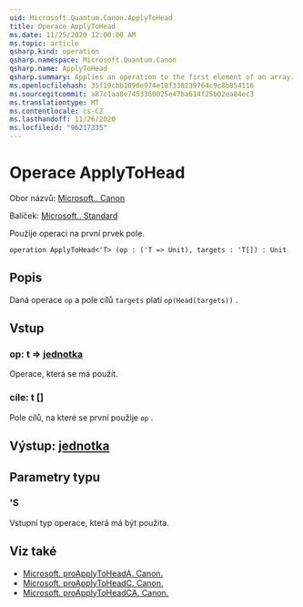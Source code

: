 ```yaml
---
uid: Microsoft.Quantum.Canon.ApplyToHead
title: Operace ApplyToHead
ms.date: 11/25/2020 12:00:00 AM
ms.topic: article
qsharp.kind: operation
qsharp.namespace: Microsoft.Quantum.Canon
qsharp.name: ApplyToHead
qsharp.summary: Applies an operation to the first element of an array.
ms.openlocfilehash: 35f19cbb1090e974e18f338239764c9c8b854116
ms.sourcegitcommit: a87c1aa8e7453360025e47ba614f25b02ea84ec3
ms.translationtype: MT
ms.contentlocale: cs-CZ
ms.lasthandoff: 11/26/2020
ms.locfileid: "96217335"
---
```

# <a name="applytohead-operation"></a>Operace ApplyToHead

Obor názvů: [Microsoft.. Canon](xref:Microsoft.Quantum.Canon)

Balíček: [Microsoft.. Standard](https://nuget.org/packages/Microsoft.Quantum.Standard)


Použije operaci na první prvek pole.

```qsharp
operation ApplyToHead<'T> (op : ('T => Unit), targets : 'T[]) : Unit
```


## <a name="description"></a>Popis

Daná operace `op` a pole cílů `targets` platí `op(Head(targets))` .

## <a name="input"></a>Vstup

### <a name="op--t--unit"></a>op: t => [jednotka](xref:microsoft.quantum.lang-ref.unit) 

Operace, která se má použít.


### <a name="targets--t"></a>cíle: t []

Pole cílů, na které se první použije `op` .



## <a name="output--unit"></a>Výstup: [jednotka](xref:microsoft.quantum.lang-ref.unit)



## <a name="type-parameters"></a>Parametry typu

### <a name="t"></a>'S

Vstupní typ operace, která má být použita.

## <a name="see-also"></a>Viz také

- [Microsoft. proApplyToHeadA. Canon.](xref:Microsoft.Quantum.Canon.ApplyToHeadA)
- [Microsoft. proApplyToHeadC. Canon.](xref:Microsoft.Quantum.Canon.ApplyToHeadC)
- [Microsoft. proApplyToHeadCA. Canon.](xref:Microsoft.Quantum.Canon.ApplyToHeadCA)
